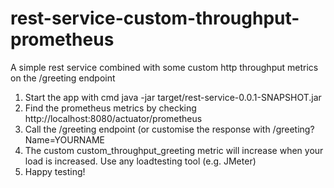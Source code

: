 # rest-service-custom-throughput-prometheus
A simple rest service combined with some custom http throughput metrics on the /greeting endpoint

1. Start the app with cmd java -jar target/rest-service-0.0.1-SNAPSHOT.jar
2. Find the prometheus metrics by checking http://localhost:8080/actuator/prometheus
3. Call the /greeting endpoint (or customise the response with /greeting?Name=YOURNAME
4. The custom custom_throughput_greeting metric will increase when your load is increased. Use any loadtesting tool (e.g. JMeter)
5. Happy testing!


